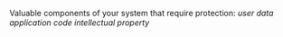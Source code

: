 
Valuable components of your system that require protection:
	*user data*
	*application code*
	*intellectual property*
	